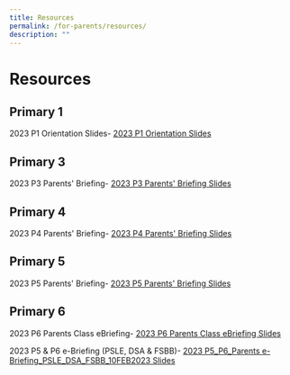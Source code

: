 ```yaml
---
title: Resources
permalink: /for-parents/resources/
description: ""
---
```

# Resources

Primary 1
---------

2023 P1 Orientation Slides- [2023 P1 Orientation Slides](https://drive.google.com/file/d/1LsQV56JzenTIahkYiuqvZ8kfsv2T-BF4/view?usp=sharing)




Primary 3
---------

2023 P3 Parents' Briefing- [2023 P3 Parents' Briefing Slides](https://drive.google.com/drive/folders/1iGamZldf0L5f1ne22qv2PyQUfenRfq49)

Primary 4
---------

2023 P4 Parents' Briefing- [2023 P4 Parents' Briefing Slides](https://drive.google.com/drive/folders/1RgxDTTxlX7facX2G6u0cO3zEt1HUNCO0)
  
Primary 5
---------

2023 P5 Parents' Briefing- [2023 P5 Parents' Briefing Slides](https://drive.google.com/drive/folders/1frd2VQjO_XMX6sUHrN5EQ-QOwp-bc7PN)	


Primary 6
---------

2023 P6 Parents Class eBriefing- [2023 P6 Parents Class eBriefing Slides](https://drive.google.com/drive/folders/12ZAARVwUqZxgDz5UJenYRDii8lKFoapw)	



2023 P5 & P6 e-Briefing (PSLE, DSA & FSBB)- [2023 P5_P6_Parents e-Briefing_PSLE_DSA_FSBB_10FEB2023 Slides](https://drive.google.com/drive/folders/12ZAARVwUqZxgDz5UJenYRDii8lKFoapw)	